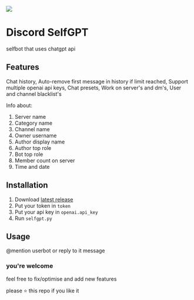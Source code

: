 ![](https://github.com/flackjecare/selfgpt/assets/82647686/cd997b2f-44b2-46c2-b4dc-fad269192066)
# Discord SelfGPT
selfbot that uses chatgpt api

## Features
Chat history,
Auto-remove first message in history if limit reached,
Support multiple openai api keys,
Chat presets,
Work on server's and dm's,
User and channel blacklist's

Info about:
1. Server name
2. Category name
3. Channel name
4. Owner username
5. Author display name
6. Author top role
7. Bot top role
8. Member count on server
9. Time and date

## Installation
1. Download [latest release](https://github.com/flackjecare/selfgpt/releases)
2. Put your token in `token`
3. Put your api key in `openai.api_key`
4. Run `selfgpt.py`

## Usage
@mention userbot or reply to it message

### you're welcome
feel free to fix/optimise and add new features

please ⭐ this repo if you like it
